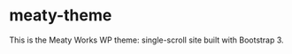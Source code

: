 meaty-theme
===========

This is the Meaty Works WP theme: single-scroll site built with Bootstrap 3. 
